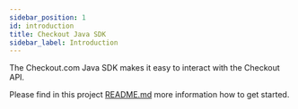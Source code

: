 ```yaml
---
sidebar_position: 1
id: introduction
title: Checkout Java SDK
sidebar_label: Introduction
---
```


The Checkout.com Java SDK makes it easy to interact with the Checkout API.

Please find in this project [README.md](https://github.com/checkout/checkout-sdk-java/blob/master/README.md) more information how to get started.